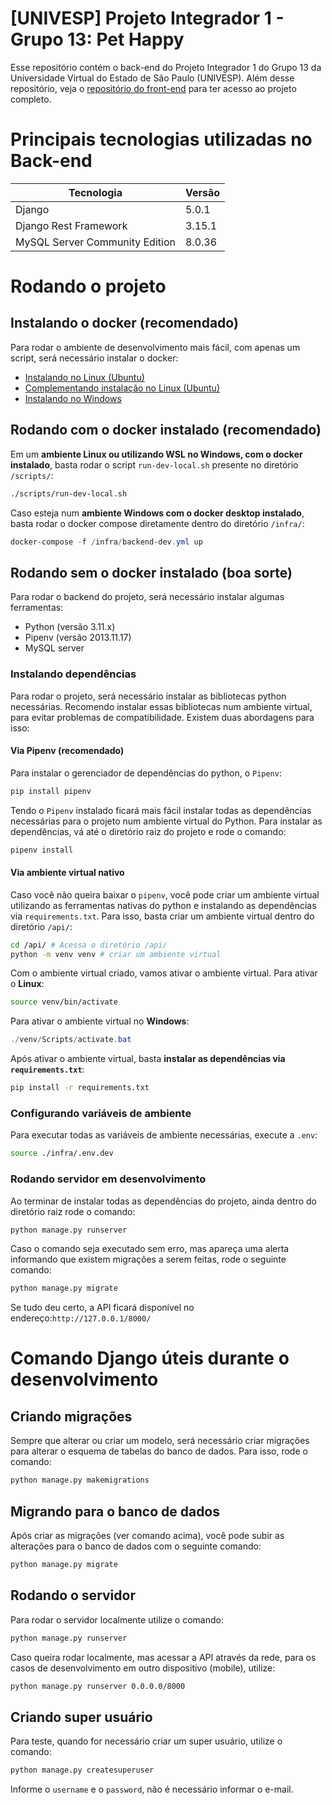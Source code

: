 # [UNIVESP] Projeto Integrador 1 - Grupo 13: Pet Happy
Esse repositório contém o back-end do Projeto Integrador 1 do Grupo 13 da Universidade Virtual do Estado de São Paulo (UNIVESP). Além desse repositório, veja o [repositório do front-end](https://github.com/suelenfrancis/PetHappy-Projeto-Integrador-01) para ter acesso ao projeto completo.

# Principais tecnologias utilizadas no Back-end
| Tecnologia | Versão |
| ---------- | ------ |
| Django     | 5.0.1  |
| Django Rest Framework | 3.15.1 |
| MySQL Server Community Edition | 8.0.36 |

# Rodando o projeto

## Instalando o docker (recomendado)
Para rodar o ambiente de desenvolvimento mais fácil, com apenas um script, será necessário instalar o docker:
- [Instalando no Linux (Ubuntu)](https://docs.docker.com/engine/install/ubuntu/)
- [Complementando instalação no Linux (Ubuntu)](https://docs.docker.com/engine/install/linux-postinstall/)
- [Instalando no Windows](https://docs.docker.com/desktop/install/windows-install/)

## Rodando com o docker instalado (recomendado)
Em um **ambiente Linux ou utilizando WSL no Windows, com o docker instalado**, basta rodar o script `run-dev-local.sh` presente no diretório `/scripts/`:
```bash
./scripts/run-dev-local.sh
```
Caso esteja num **ambiente Windows com o docker desktop instalado**, basta rodar o docker compose diretamente dentro do diretório `/infra/`:
```powershell
docker-compose -f /infra/backend-dev.yml up
```

## Rodando sem o docker instalado (boa sorte)
Para rodar o backend do projeto, será necessário instalar algumas ferramentas:
- Python (versão 3.11.x)
- Pipenv (versão 2013.11.17)
- MySQL server

### Instalando dependências
Para rodar o projeto, será necessário instalar as bibliotecas python necessárias. Recomendo instalar essas bibliotecas num ambiente virtual, para evitar problemas de compatibilidade. Existem duas abordagens para isso:

#### Via Pipenv (recomendado)
Para instalar o gerenciador de dependências do python, o `Pipenv`:
```bash
pip install pipenv
```
Tendo o `Pipenv` instalado ficará mais fácil instalar todas as dependências necessárias para o projeto num ambiente virtual do Python. Para instalar as dependências, vá até o diretório raiz do projeto e rode o comando:
```bash
pipenv install
```

#### Via ambiente virtual nativo
Caso você não queira baixar o `pipenv`, você pode criar um ambiente virtual utilizando as ferramentas nativas do python e instalando as dependências via `requirements.txt`. Para isso, basta criar um ambiente virtual dentro do diretório `/api/`:
```bash
cd /api/ # Acessa o diretório /api/
python -m venv venv # criar um ambiente virtual
```
Com o ambiente virtual criado, vamos ativar o ambiente virtual. Para ativar o **Linux**:
```bash
source venv/bin/activate
```
Para ativar o ambiente virtual no **Windows**:
```powershell
./venv/Scripts/activate.bat
```
Após ativar o ambiente virtual, basta **instalar as dependências via `requirements.txt`**:
```bash
pip install -r requirements.txt
```

### Configurando variáveis de ambiente
Para executar todas as variáveis de ambiente necessárias, execute a `.env`:
```bash
source ./infra/.env.dev
```
### Rodando servidor em desenvolvimento
Ao terminar de instalar todas as dependências do projeto, ainda dentro do diretório raiz rode o comando:
```bash
python manage.py runserver
```
Caso o comando seja executado sem erro, mas apareça uma alerta informando que existem migrações a serem feitas, rode o seguinte comando:
```bash
python manage.py migrate
```
Se tudo deu certo, a API ficará disponível no endereço:`http://127.0.0.1/8000/`

# Comando Django úteis durante o desenvolvimento

## Criando migrações
Sempre que alterar ou criar um modelo, será necessário criar migrações para alterar o esquema de tabelas do banco de dados. Para isso, rode o comando:
```bash
python manage.py makemigrations
```

## Migrando para o banco de dados
Após criar as migrações (ver comando acima), você pode subir as alterações para o banco de dados com o seguinte comando:
```bash
python manage.py migrate
```

## Rodando o servidor
Para rodar o servidor localmente utilize o comando:
```bash
python manage.py runserver
```
Caso queira rodar localmente, mas acessar a API através da rede, para os casos de desenvolvimento em outro dispositivo (mobile), utilize:
```bash
python manage.py runserver 0.0.0.0/8000
```

## Criando super usuário
Para teste, quando for necessário criar um super usuário, utilize o comando:
```bash
python manage.py createsuperuser
```
Informe o `username` e o `password`, não é necessário informar o e-mail.